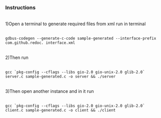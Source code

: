### Instructions 

<br>
1)Open a terminal to generate required files from xml run in terminal 
<br>
<br>

```
gdbus-codegen --generate-c-code sample-generated --interface-prefix com.github.redoc. interface.xml
```

<br>
2)Then run 
<br>
<br>

```
gcc `pkg-config --cflags --libs gio-2.0 gio-unix-2.0 glib-2.0` server.c sample-generated.c -o server && ./server
```

<br>
3)Then open another instance and in it run
<br>
<br>

```
gcc `pkg-config --cflags --libs gio-2.0 gio-unix-2.0 glib-2.0` client.c sample-generated.c -o client && ./client
```

